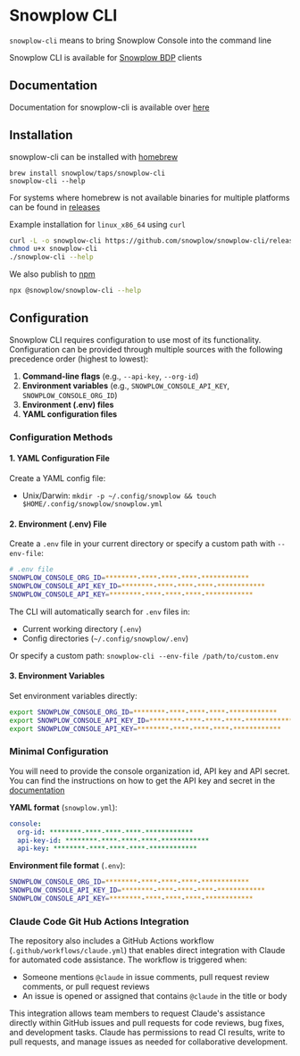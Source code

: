 # Snowplow CLI

`snowplow-cli` means to bring Snowplow Console into the command line

<!-- TODO: Add screenshot -->

Snowplow CLI is available for [Snowplow BDP](https://docs.snowplow.io/docs/feature-comparison/) clients

## Documentation

Documentation for snowplow-cli is available over [here](https://docs.snowplow.io/docs/understanding-tracking-design/managing-your-data-structures/cli/)

## Installation

snowplow-cli can be installed with [homebrew](https://brew.sh/)

```
brew install snowplow/taps/snowplow-cli
snowplow-cli --help
```

For systems where homebrew is not available binaries for multiple platforms can be found in [releases](https://github.com/snowplow/snowplow-cli/releases)

Example installation for `linux_x86_64` using `curl`

```bash
curl -L -o snowplow-cli https://github.com/snowplow/snowplow-cli/releases/latest/download/snowplow-cli_linux_x86_64
chmod u+x snowplow-cli
./snowplow-cli --help
```

We also publish to [npm](https://www.npmjs.com/package/@snowplow/snowplow-cli)

```bash
npx @snowplow/snowplow-cli --help
```

## Configuration

Snowplow CLI requires configuration to use most of its functionality. Configuration can be provided through multiple sources with the following precedence order (highest to lowest):

1. **Command-line flags** (e.g., `--api-key`, `--org-id`)
2. **Environment variables** (e.g., `SNOWPLOW_CONSOLE_API_KEY`, `SNOWPLOW_CONSOLE_ORG_ID`)
3. **Environment (.env) files**
4. **YAML configuration files**

### Configuration Methods

#### 1. YAML Configuration File

Create a YAML config file:

- Unix/Darwin: `mkdir -p ~/.config/snowplow && touch $HOME/.config/snowplow/snowplow.yml`
<!-- TODO: Windows -->

#### 2. Environment (.env) File

Create a `.env` file in your current directory or specify a custom path with `--env-file`:

```bash
# .env file
SNOWPLOW_CONSOLE_ORG_ID=********-****-****-****-************
SNOWPLOW_CONSOLE_API_KEY_ID=********-****-****-****-************
SNOWPLOW_CONSOLE_API_KEY=********-****-****-****-************
```

The CLI will automatically search for `.env` files in:
- Current working directory (`.env`)
- Config directories (`~/.config/snowplow/.env`)

Or specify a custom path: `snowplow-cli --env-file /path/to/custom.env`

#### 3. Environment Variables

Set environment variables directly:

```bash
export SNOWPLOW_CONSOLE_ORG_ID=********-****-****-****-************
export SNOWPLOW_CONSOLE_API_KEY_ID=********-****-****-****-************
export SNOWPLOW_CONSOLE_API_KEY=********-****-****-****-************
```

### Minimal Configuration

You will need to provide the console organization id, API key and API secret.
You can find the instructions on how to get the API key and secret in the [documentation](https://docs.snowplow.io/docs/using-the-snowplow-console/managing-console-api-authentication/#credentials-ui-v3)

**YAML format** (`snowplow.yml`):

```yaml
console:
  org-id: ********-****-****-****-************
  api-key-id: ********-****-****-****-************
  api-key: ********-****-****-****-************
```

**Environment file format** (`.env`):

```bash
SNOWPLOW_CONSOLE_ORG_ID=********-****-****-****-************
SNOWPLOW_CONSOLE_API_KEY_ID=********-****-****-****-************
SNOWPLOW_CONSOLE_API_KEY=********-****-****-****-************
```

### Claude Code Git Hub Actions Integration

The repository also includes a GitHub Actions workflow (`.github/workflows/claude.yml`) that enables direct integration with Claude for automated code assistance. The workflow is triggered when:

- Someone mentions `@claude` in issue comments, pull request review comments, or pull request reviews
- An issue is opened or assigned that contains `@claude` in the title or body

This integration allows team members to request Claude's assistance directly within GitHub issues and pull requests for code reviews, bug fixes, and development tasks. Claude has permissions to read CI results, write to pull requests, and manage issues as needed for collaborative development.

